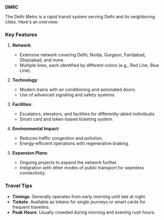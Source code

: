 **DMRC**

The Delhi Metro is a rapid transit system serving Delhi and its neighboring cities. Here's an overview:

### Key Features

1. **Network**:
   - Extensive network covering Delhi, Noida, Gurgaon, Faridabad, Ghaziabad, and more.
   - Multiple lines, each identified by different colors (e.g., Red Line, Blue Line).

2. **Technology**:
   - Modern trains with air conditioning and automated doors.
   - Use of advanced signaling and safety systems.

3. **Facilities**:
   - Escalators, elevators, and facilities for differently-abled individuals.
   - Smart card and token-based ticketing system.

4. **Environmental Impact**:
   - Reduces traffic congestion and pollution.
   - Energy-efficient operations with regenerative braking.

5. **Expansion Plans**:
   - Ongoing projects to expand the network further.
   - Integration with other modes of public transport for seamless connectivity.

### Travel Tips

- **Timings**: Generally operates from early morning until late at night.
- **Tickets**: Available as tokens for single journeys or smart cards for frequent travelers.
- **Peak Hours**: Usually crowded during morning and evening rush hours.
